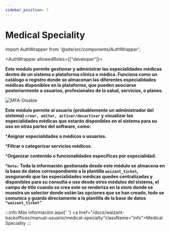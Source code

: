 ```yaml
---
sidebar_position: 7
---
```


# Medical Speciality

import AuthWrapper from '@site/src/components/AuthWrapper';

<AuthWrapper allowedRoles={["developer"]}>

**Este módulo permite gestionar y administrar las especialidades médicas dentro de un sistema o plataforma clínica o médica. Funciona como un catálogo o registro donde se almacenan las diferentes especialidades médicas disponibles en la plataforma, que pueden asociarse posteriormente a usuarios, profesionales de la salud, servicios, o planes.**

![MFA-Disable](/img/backoffice-user/medical_speciality_backoffice.png)

**Este módulo permite al usuario (probablemente un administrador del sistema) `crear, editar, activar/desactivar` y visualizar las especialidades médicas que estarán disponibles en el sistema para su uso en otras partes del software, como:**

***Asignar especialidades a médicos o usuarios.**

***Filtrar o categorizar servicios médicos.**

***Organizar contenido o funcionalidades específicas por especialidad.**

***`Nota:` Toda la información gestionada desde este módulo se almacena en la base de datos correspondiente a la plantilla `waizant_ticket`, asegurando que las especialidades médicas queden centralizadas y disponibles para su consulta o uso desde otros módulos del sistema, el campo de title cuando se crea este se renderiza en la store donde se muestra un selector donde están las opciones que se han creado, todo se comunica y guarda directamente a la plantilla de la base de datos `“waizant_ticket”`**

:::info
Más información aquí{' '}
<a href="/docs/waizant-backoffices/manual-usuario/medical-specialty"className="info">Medical Speciality</a>
:::

</AuthWrapper>
